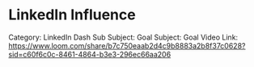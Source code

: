 # LinkedIn Influence

Category: LinkedIn Dash
Sub Subject: Goal
Subject: Goal
Video Link: https://www.loom.com/share/b7c750eaab2d4c9b8883a2b8f37c0628?sid=c60f6c0c-8461-4864-b3e3-296ec66aa206
